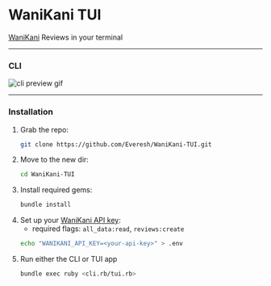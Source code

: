 # WaniKani TUI
[WaniKani](https://www.wanikani.com) Reviews in your terminal

---

### CLI
![cli preview gif](https://github.com/user-attachments/assets/a71298d7-3dbb-4fd2-8ae8-bd9d380f2b94)

---

### Installation
1. Grab the repo:
    ```sh
    git clone https://github.com/Everesh/WaniKani-TUI.git
    ```
2. Move to the new dir:
    ```sh
    cd WaniKani-TUI
    ```
3. Install required gems:
    ```sh
    bundle install
    ```
4. Set up your [WaniKani API key](https://www.wanikani.com/settings/personal_access_tokens):
    - required flags: `all_data:read`, `reviews:create`
    ```sh
    echo "WANIKANI_API_KEY=<your-api-key>" > .env
    ```
5. Run either the CLI or TUI app
    ```sh
    bundle exec ruby <cli.rb/tui.rb>
    ```

